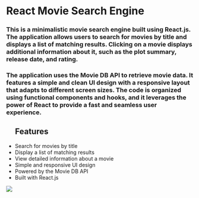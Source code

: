 # React Movie Search Engine

<h3>This is a minimalistic movie search engine built using React.js. The application allows users to search for movies by title and displays a list of matching results. Clicking on a movie displays additional information about it, such as the plot summary, release date, and rating.</h3>

<h3>The application uses the Movie DB API to retrieve movie data. It features a simple and clean UI design with a responsive layout that adapts to different screen sizes. The code is organized using functional components and hooks, and it leverages the power of React to provide a fast and seamless user experience.</h3>

<ul><h2>Features</h2>
<li>Search for movies by title</li>
<li>Display a list of matching results</li>
<li>View detailed information about a movie<li>
Simple and responsive UI design
<li>Powered by the Movie DB API</li>
<li>Built with React.js</ul>

<img src="https://user-images.githubusercontent.com/75575125/228683088-ae2b9a99-0c3e-4370-ab5e-1054636b1fa4.gif" height:50vh />

